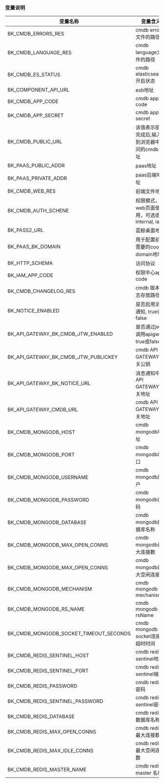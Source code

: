 ### 变量说明
| 变量名称                     | 变量含义              | 可直接设置成的变量值 |
|--------------------------|-------------------|-----|
| BK_CMDB_ERRORS_RES       | cmdb errors文件的路径  | /app/resources/errors |
| BK_CMDB_LANGUAGE_RES     | cmdb language文件的路径 | /app/resources/language |
| BK_CMDB_ES_STATUS        | cmdb elasticsearch开启状态 | "off" |
| BK_COMPONENT_API_URL     | esb地址             |     |
| BK_CMDB_APP_CODE         | cmdb app code     |     |
| BK_CMDB_APP_SECRET       | cmdb app secret   |     |
| BK_CMDB_PUBLIC_URL       | 该值表示部署完成后,输入到浏览器中访问的cmdb 网址 |
| BK_PAAS_PUBLIC_ADDR      | paas地址            |     |
| BK_PAAS_PRIVATE_ADDR     | paas后端地址          |     |
| BK_CMDB_WEB_RES          | 前端文件地址            | /app/src/bin/build/web/ |
| BK_CMDB_AUTH_SCHENE      | 权限模式，web页面使用，可选值: internal, iam | iam |
| BK_PASS2_URL             | 蓝鲸桌面地址            |     |
| BK_PAAS_BK_DOMAIN        | 用于配置前端需要的cookie domain地址 |     |
| BK_HTTP_SCHEMA           | 访问协议              |     |
| BK_IAM_APP_CODE          | 权限中心app code      |     |
| BK_CMDB_CHANGELOG_RES    | cmdb 版本日志存放路径     | /app/docs/support-file/changelog_user |
| BK_NOTICE_ENABLED        | 是否启用消息通知, true或false |     |
| BK_API_GATEWAY_BK_CMDB_JTW_ENABLED | 是否通过jwt调用apigw, true或false | true |
| BK_API_GATEWAY_BK_CMDB_JTW_PUBLICKEY | cmdb API GATEWAY网关公钥 |     |
| BK_API_GATEWAY_BK_NOTICE_URL | 消息通知中心API GATEWAY网关地址 |     |
| BK_API_GATEWAY_CMDB_URL  | cmdb API GATEWAY网关地址 |     |
| BK_CMDB_MONGODB_HOST     | cmdb mongodb地址    |     |
| BK_CMDB_MONGODB_PORT     | cmdb mongodb端口    |     |
| BK_CMDB_MONGODB_USERNAME | cmdb mongodb用户    |     |
| BK_CMDB_MONGODB_PASSWORD | cmdb mongodb密码    |     |
| BK_CMDB_MONGODB_DATABASE | cmdb mongodb数据库名称 | cmdb |
| BK_CMDB_MONGODB_MAX_OPEN_CONNS | cmdb mongodb最大连接数 | 3000 |
| BK_CMDB_MONGODB_MAX_OPEN_CONNS | cmdb mongodb最大空闲连接数 | 100 |
| BK_CMDB_MONGODB_MECHANISM | cmdb mongodb mechanism | SCRAM-SHA-1 |
| BK_CMDB_MONGODB_RS_NAME  | cmdb mongodb  rsName | rs0 |
| BK_CMDB_MONGODB_SOCKET_TIMEOUT_SECONDS | cmdb mongodb socket连接的超时时间 | 10  |
| BK_CMDB_REDIS_SENTINEL_HOST | cmdb redis sentinel地址 |     |
| BK_CMDB_REDIS_SENTINEL_PORT | cmdb redis sentinel端口 |     |
| BK_CMDB_REDIS_PASSWORD   | cmdb redis密码      |     |
| BK_CMDB_REDIS_SENTINEL_PASSWORD | cmdb redis sentinel密码 |     |
| BK_CMDB_REDIS_DATABASE   | cmdb redis数据库名称   | "0" |
| BK_CMDB_REDIS_MAX_OPEN_CONNS | cmdb redis最大连接数   | 3000 |
| BK_CMDB_REDIS_MAX_IDLE_CONNS | cmdb redis最大空闲连接数 | 1000    |
| BK_CMDB_REDIS_MASTER_NAME| cmdb redis master 名称 |     |
